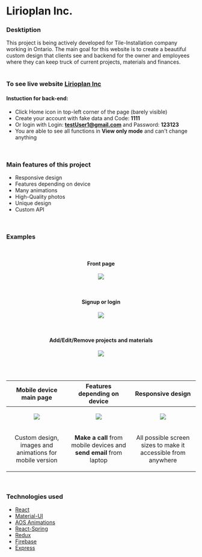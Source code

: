 # Lirioplan Inc.

<!--- ![Iphone1](https://user-images.githubusercontent.com/35813564/152261378-25f2cc4f-239e-481d-b5f3-3020832a88fe.png) --->

<!--- ![Iphone2](https://user-images.githubusercontent.com/35813564/152261394-ca439694-8582-4943-a4f6-2f1c6c868100.png) --->

<!--- ![Iphone3](https://user-images.githubusercontent.com/35813564/152261403-61915a61-24be-42e9-aa82-c52429677be1.png) --->

<!--- ![Mac1](https://user-images.githubusercontent.com/35813564/152263247-10056f64-2029-43c1-861e-770e819dfc9e.png) --->

<!--- ![Mac2](https://user-images.githubusercontent.com/35813564/152263275-11722e38-73a1-417b-8c22-5339ca80ee56.png) --->

<!--- ![Mac3](https://user-images.githubusercontent.com/35813564/152263286-dd8c7406-19c8-48de-bd20-d819d2ee76bf.png) --->

### Desktiption
This project is being actively developed for Tile-Installation company working in Ontario. 
The main goal for this website is to create a beautiful custom design that clients see and backend for the owner and employees where they can keep truck of current projects, materials and finances.
<br>
<br>

### To see live website [Lirioplan Inc](https://lirioplan-3eda4.web.app/)
#### Instuction for back-end:
* Click Home icon in top-left corner of the page (barely visible)
* Create your account with fake data and Code: <b>1111</b> 
* Or login with Login: <b>testUser1@gmail.com</b> and Password: <b>123123</b>
* You are able to see all functions in <b>View only mode</b> and can't change anything

<br>

### Main features of this project
* Responsive design
* Features depending on device
* Many animations
* High-Quality photos
* Unique design
* Custom API

<br>

### Examples

<br>

<h4 align="center">Front page</h4>
  
<p align="center"><img src="https://user-images.githubusercontent.com/35813564/152267137-0e23a791-113f-4e79-9ab0-32a8668e877c.png"></p>

<br>

<h4 align="center">Signup or login</h4>
  
<p align="center"><img src="https://user-images.githubusercontent.com/35813564/152267491-8dc8ba5a-92e0-4a3a-b810-028e543445ad.png"></p>

<br>

<h4 align="center">Add/Edit/Remove projects and materials</h4>
  
<p align="center"><img src="https://user-images.githubusercontent.com/35813564/152267533-94a675ae-6bf3-4f20-b523-bab8adf21e6a.png"></p>



<br>
<br>

| Mobile device main page | Features depending on device | Responsive design | 
| ------------- | ------------- | ------------- |
| <p align="center"><img src="https://user-images.githubusercontent.com/35813564/152261378-25f2cc4f-239e-481d-b5f3-3020832a88fe.png"></p>  | <p align="center"><img src="https://user-images.githubusercontent.com/35813564/152261394-ca439694-8582-4943-a4f6-2f1c6c868100.png"></p>  | <p align="center"><img src="https://user-images.githubusercontent.com/35813564/152261403-61915a61-24be-42e9-aa82-c52429677be1.png"></p> |
| <p align="center">Custom design, images and animations for mobile version</p>  | <p align="center"><b>Make a call</b> from mobile devices and <b>send email</b> from laptop</p>  | <p align="center">All possible screen sizes to make it accessible from anywhere</p> |

<br>

### Technologies used

* [React](https://reactjs.org/)
* [Material-UI](https://mui.com/)
* [AOS Animations](http://michalsnik.github.io/aos/)
* [React-Spring](https://react-spring.io/)
* [Redux](https://redux.js.org/)
* [Firebase](https://firebase.google.com/)
* [Express](https://expressjs.com/)


